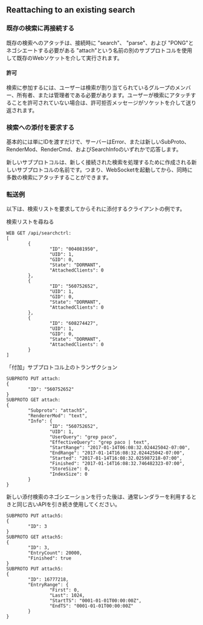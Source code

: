 ## Reattaching to an existing search
### 既存の検索に再接続する
既存の検索へのアタッチは、接続時に "search"、 "parse"、および "PONG"とネゴシエートする必要がある "attach"という名前の別のサブプロトコルを使用して既存のWebソケットを介して実行されます。

#### 許可
検索に参加するには、ユーザーは検索が割り当てられているグループのメンバー、所有者、または管理者である必要があります。ユーザーが検索にアタッチすることを許可されていない場合は、許可拒否メッセージがソケットを介して送り返されます。

### 検索への添付を要求する
基本的には単にIDを渡すだけで、サーバーはError、または新しいSubProto、RenderMod、RenderCmd、およびSearchInfoのいずれかで応答します。

新しいサブプロトコルは、新しく接続された検索を処理するために作成される新しいサブプロトコルの名前です。つまり、WebSocketを起動してから、同時に多数の検索にアタッチすることができます。

### 転送例
以下は、検索リストを要求してからそれに添付するクライアントの例です。

検索リストを尋ねる
```
WEB GET /api/searchctrl:
[
        {
                "ID": "004081950",
                "UID": 1,
                "GID": 0,
                "State": "DORMANT",
                "AttachedClients": 0
        },
        {
                "ID": "560752652",
                "UID": 1,
                "GID": 0,
                "State": "DORMANT",
                "AttachedClients": 0
        },
        {
                "ID": "608274427",
                "UID": 1,
                "GID": 0,
                "State": "DORMANT",
                "AttachedClients": 0
        }
]
```

「付加」サブプロトコル上のトランザクション
```
SUBPROTO PUT attach:
{
        "ID": "560752652"
}
SUBPROTO GET attach:
{
        "Subproto": "attach5",
        "RendererMod": "text",
        "Info": {
                "ID": "560752652",
                "UID": 1,
                "UserQuery": "grep paco",
                "EffectiveQuery": "grep paco | text",
                "StartRange": "2017-01-14T06:08:32.024425042-07:00",
                "EndRange": "2017-01-14T16:08:32.024425042-07:00",
                "Started": "2017-01-14T16:08:32.025987218-07:00",
                "Finished": "2017-01-14T16:08:32.746482323-07:00",
                "StoreSize": 0,
                "IndexSize": 0
        }
}
```
新しい添付検索のネゴシエーションを行った後は、通常レンダラーを利用するときと同じ古いAPIを引き続き使用してください。
```
SUBPROTO PUT attach5:
{
        "ID": 3
}
SUBPROTO GET attach5:
{
        "ID": 3,
        "EntryCount": 20000,
        "Finished": true
}
SUBPROTO PUT attach5:
{
        "ID": 16777218,
        "EntryRange": {
                "First": 0,
                "Last": 1024,
                "StartTS": "0001-01-01T00:00:00Z",
                "EndTS": "0001-01-01T00:00:00Z"
        }
}
```